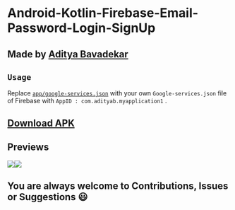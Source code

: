 # Android-Kotlin-Firebase-Email-Password-Login-SignUp
## Made by [Aditya Bavadekar](https://github.com/AdityaBavadekar)
## ```Usage```
Replace [```app/google-services.json```](https://github.com/AdityaBavadekar/Android-Kotlin-Firebase-Email-Password-Login-SignUp/blob/main/app/google-services.json) with your own ```Google-services.json``` file of Firebase with ```AppID : com.adityab.myapplication1``` .
## [Download APK](https://github.com/AdityaBavadekar/Android-Kotlin-Firebase-Email-Password-Login-SignUp/blob/main/My%20App1.apk)
## Previews
![](image.png)![](image.png)
## You are always welcome to Contributions, Issues or Suggestions 😃
